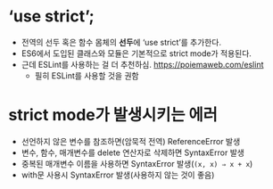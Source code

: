 # ‘use strict’;

- 전역의 선두 혹은 함수 몸체의 **선두**에 ‘use strict’를 추가한다.
- ES6에서 도입된 클래스와 모듈은 기본적으로 strict mode가 적용된다.
- 근데 ESLint를 사용하는 걸 더 추천하심. https://poiemaweb.com/eslint
  - 필히 ESLint를 사용할 것을 권함

# strict mode가 발생시키는 에러

- 선언하지 않은 변수를 참조하면(암묵적 전역) ReferenceError 발생
- 변수, 함수, 매개변수를 delete 연산자로 삭제하면 SyntaxError 발생
- 중복된 매개변수 이름을 사용하면 SyntaxError 발생(`(x, x) ⇒ x + x`)
- with문 사용시 SyntaxError 발생(사용하지 않는 것이 좋음)
